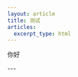```yaml
---
layout: article
title: 测试
articles:
  excerpt_type: html
---
```

<p>你好</p>
<script>alert(document.getElementById("zc"))</script>
---

